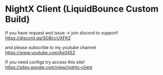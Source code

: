# NightX Client (LiquidBounce Custom Build)

If you have request and issue -> join discord to support!
https://discord.gg/SGBccUXFKZ

and please subscribe to my youtube channel
https://www.youtube.com/As0452

If you need configs try access this site!
https://sites.google.com/view/nightx-client